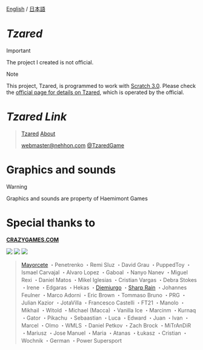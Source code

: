 [English](https://github.com/kenuun/Tzared/blob/app/README/en-us.md) / [日本語](https://github.com/kenuun/Tzared/blob/app/README/ja-jp.md)

# ***Tzared***
> [!IMPORTANT]
> The project I created is not official.

> [!NOTE]
> This project, Tzared, is programmed to work with [Scratch 3.0](https://scratch.mit.edu/).
> Please check the [official page for details on Tzared](https://tza.red/#About), which is operated by the official.

# ***Tzared Link***
> [Tzared](https://tza.red/)
> [About](https://tza.red/#About)
> 
> webmaster@nehhon.com
> [@TzaredGame](https://twitter.com/TzaredGame)

# Graphics and sounds
> [!WARNING]
> Graphics and sounds are property of Haemimont Games


# Special thanks to

**[CRAZYGAMES.COM](https://www.crazygames.com/c/io)**

![](https://nehhon.com/logo.svg)
![](https://tza.red/nehhon/cloudflare.svg)
![](https://tza.red/nehhon/fini.png)

>[Mayorcete](https://www.youtube.com/MayorceteGamingTV)
・Penetrenko
・Remi Sluz
・David Grau
・PuppedToy
・Ismael Carvajal
・Alvaro Lopez
・Gaboal
・Nanyo Nanev
・Miguel Rexi
・Daniel Matos
・Mikel Iglesias
・Cristian Vargas
・Debra Stokes
・Irene
・Edgaras
・Hekas
・[Diemiurgo](https://soundcloud.com/diemiurgo)
・[Sharp Rain](https://www.youtube.com/user/rainheart666787)
・Johannes Feulner
・Marco Adorni
・Eric Brown
・Tommaso Bruno
・PRG
・Julian Kazior
・JotaVilla
・Francesco Castelli
・FT21
・Manolo
・Mikhail
・Witold
・Michael (Macca)
・Vanilla Ice
・Marcinm
・Kurnaq
・Gator
・Pikachu
・Sebaastian
・Luca
・Edward
・Juan
・Ivan
・Marcel
・Olmo
・WMLS
・Daniel Petkov
・Zach Brock
・MiTrAnDiR
・Mariusz
・Jose Manuel
・Maria
・Atanas
・Łukasz
・Cristian
・Wochnik
・German
・Power Supersport

